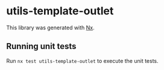 # utils-template-outlet

This library was generated with [Nx](https://nx.dev).

## Running unit tests

Run `nx test utils-template-outlet` to execute the unit tests.
